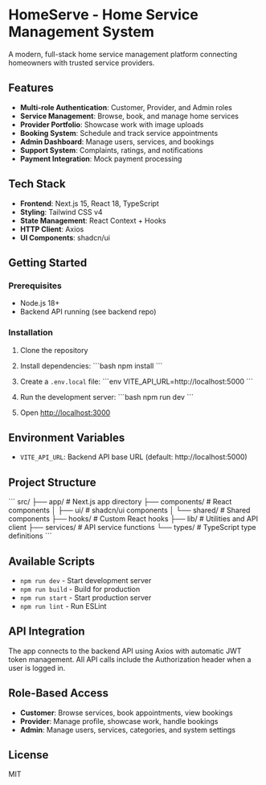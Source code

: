 # HomeServe - Home Service Management System

A modern, full-stack home service management platform connecting homeowners with trusted service providers.

## Features

- **Multi-role Authentication**: Customer, Provider, and Admin roles
- **Service Management**: Browse, book, and manage home services
- **Provider Portfolio**: Showcase work with image uploads
- **Booking System**: Schedule and track service appointments
- **Admin Dashboard**: Manage users, services, and bookings
- **Support System**: Complaints, ratings, and notifications
- **Payment Integration**: Mock payment processing

## Tech Stack

- **Frontend**: Next.js 15, React 18, TypeScript
- **Styling**: Tailwind CSS v4
- **State Management**: React Context + Hooks
- **HTTP Client**: Axios
- **UI Components**: shadcn/ui

## Getting Started

### Prerequisites

- Node.js 18+ 
- Backend API running (see backend repo)

### Installation

1. Clone the repository
2. Install dependencies:
   \`\`\`bash
   npm install
   \`\`\`

3. Create a `.env.local` file:
   \`\`\`env
   VITE_API_URL=http://localhost:5000
   \`\`\`

4. Run the development server:
   \`\`\`bash
   npm run dev
   \`\`\`

5. Open [http://localhost:3000](http://localhost:3000)

## Environment Variables

- `VITE_API_URL`: Backend API base URL (default: http://localhost:5000)

## Project Structure

\`\`\`
src/
├── app/                    # Next.js app directory
├── components/             # React components
│   ├── ui/                # shadcn/ui components
│   └── shared/            # Shared components
├── hooks/                 # Custom React hooks
├── lib/                   # Utilities and API client
├── services/              # API service functions
└── types/                 # TypeScript type definitions
\`\`\`

## Available Scripts

- `npm run dev` - Start development server
- `npm run build` - Build for production
- `npm run start` - Start production server
- `npm run lint` - Run ESLint

## API Integration

The app connects to the backend API using Axios with automatic JWT token management. All API calls include the Authorization header when a user is logged in.

## Role-Based Access

- **Customer**: Browse services, book appointments, view bookings
- **Provider**: Manage profile, showcase work, handle bookings
- **Admin**: Manage users, services, categories, and system settings

## License

MIT
